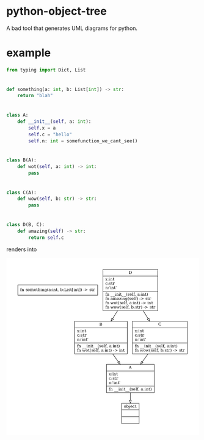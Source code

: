 # python-object-tree
A bad tool that generates UML diagrams for python.

# example

```py
from typing import Dict, List


def something(a: int, b: List[int]) -> str:
    return "blah"


class A:
    def __init__(self, a: int):
        self.x = a
        self.c = "hello"
        self.n: int = somefunction_we_cant_see()


class B(A):
    def wot(self, a: int) -> int:
        pass


class C(A):
    def wow(self, b: str) -> str:
        pass


class D(B, C):
    def amazing(self) -> str:
        return self.c
```

renders into

![This](example.png)
